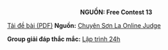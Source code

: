 **<center>NGUỒN: Free Contest 13</center>**

[Tải đề bài (PDF)](/statements/2104/WEALTHY.pdf)
**Nguồn:** [Chuyên Sơn La Online Judge](http://csloj.ddns.net/)

**Group giải đáp thắc mắc:** [Lập trình 24h](https://www.facebook.com/groups/1386904321519984)
